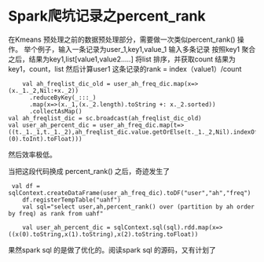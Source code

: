 # Spark爬坑记录之percent\_rank

在Kmeans 预处理之前的数据预处理部分，需要做一次类似percent\_rank() 操作。 举个例子，输入一条记录为user\_1,key1,value\_1 输入多条记录 按照key1 聚合之后，结果为key1,list\[value1,value2.....] 将list 排序，并获取count 结果为 key1，count，list 然后计算user1 这条记录的rank = index（value1）/count

```
    val ah_freqlist_dic_old = user_ah_freq_dic.map(x=>(x._1._2,Nil:+x._2))
      .reduceByKey(_:::_)
      .map(x=>(x._1,(x._2.length).toString +: x._2.sorted))
      .collectAsMap()
val ah_freqlist_dic = sc.broadcast(ah_freqlist_dic_old)
val user_ah_percent_dic = user_ah_freq_dic.map(t=>((t._1._1,t._1._2),ah_freqlist_dic.value.getOrElse(t._1._2,Nil).indexOf(t._2)/((ah_freqlist_dic.value.getOrElse(t._1._2,Nil)(0).toInt).toFloat)))
```

然后效率极低。

当把这段代码换成 percent\_rank() 之后，奇迹发生了

```
 val df = sqlContext.createDataFrame(user_ah_freq_dic).toDF("user","ah","freq")
    df.registerTempTable("uahf")
    val sql="select user,ah,percent_rank() over (partition by ah order by freq) as rank from uahf"

    val user_ah_percent_dic = sqlContext.sql(sql).rdd.map(x=>((x(0).toString,x(1).toString),x(2).toString.toFloat))
```

果然spark sql 的是做了优化的。阅读spark sql 的源码，又有计划了
